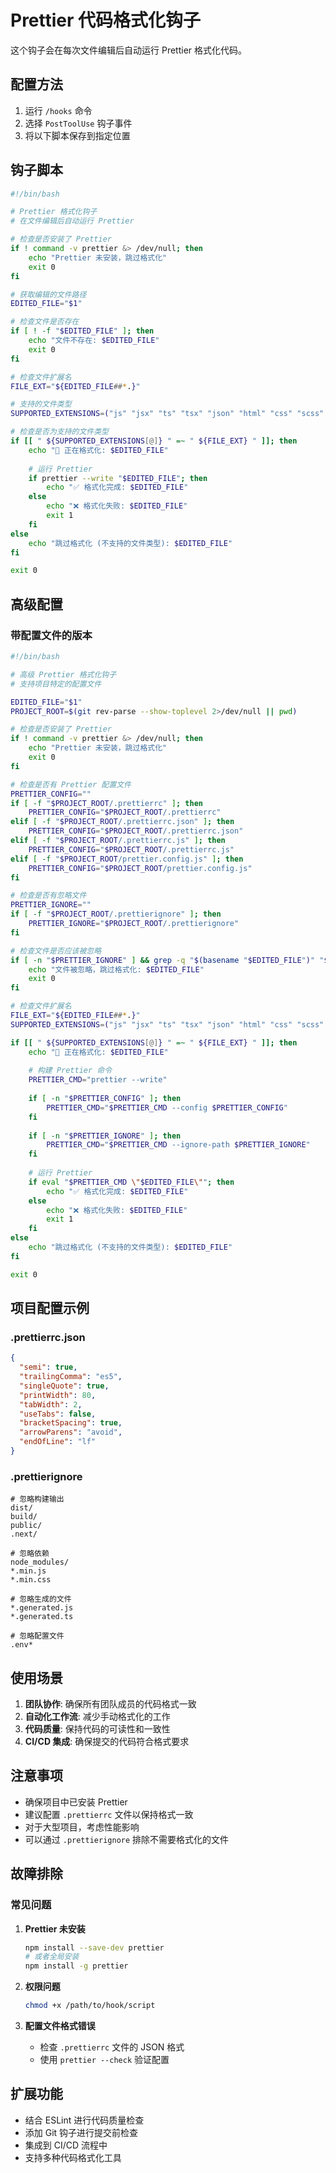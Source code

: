 # Prettier 代码格式化钩子

这个钩子会在每次文件编辑后自动运行 Prettier 格式化代码。

## 配置方法

1. 运行 `/hooks` 命令
2. 选择 `PostToolUse` 钩子事件
3. 将以下脚本保存到指定位置

## 钩子脚本

```bash
#!/bin/bash

# Prettier 格式化钩子
# 在文件编辑后自动运行 Prettier

# 检查是否安装了 Prettier
if ! command -v prettier &> /dev/null; then
    echo "Prettier 未安装，跳过格式化"
    exit 0
fi

# 获取编辑的文件路径
EDITED_FILE="$1"

# 检查文件是否存在
if [ ! -f "$EDITED_FILE" ]; then
    echo "文件不存在: $EDITED_FILE"
    exit 0
fi

# 检查文件扩展名
FILE_EXT="${EDITED_FILE##*.}"

# 支持的文件类型
SUPPORTED_EXTENSIONS=("js" "jsx" "ts" "tsx" "json" "html" "css" "scss" "md" "vue")

# 检查是否为支持的文件类型
if [[ " ${SUPPORTED_EXTENSIONS[@]} " =~ " ${FILE_EXT} " ]]; then
    echo "🎨 正在格式化: $EDITED_FILE"
    
    # 运行 Prettier
    if prettier --write "$EDITED_FILE"; then
        echo "✅ 格式化完成: $EDITED_FILE"
    else
        echo "❌ 格式化失败: $EDITED_FILE"
        exit 1
    fi
else
    echo "跳过格式化 (不支持的文件类型): $EDITED_FILE"
fi

exit 0
```

## 高级配置

### 带配置文件的版本

```bash
#!/bin/bash

# 高级 Prettier 格式化钩子
# 支持项目特定的配置文件

EDITED_FILE="$1"
PROJECT_ROOT=$(git rev-parse --show-toplevel 2>/dev/null || pwd)

# 检查是否安装了 Prettier
if ! command -v prettier &> /dev/null; then
    echo "Prettier 未安装，跳过格式化"
    exit 0
fi

# 检查是否有 Prettier 配置文件
PRETTIER_CONFIG=""
if [ -f "$PROJECT_ROOT/.prettierrc" ]; then
    PRETTIER_CONFIG="$PROJECT_ROOT/.prettierrc"
elif [ -f "$PROJECT_ROOT/.prettierrc.json" ]; then
    PRETTIER_CONFIG="$PROJECT_ROOT/.prettierrc.json"
elif [ -f "$PROJECT_ROOT/.prettierrc.js" ]; then
    PRETTIER_CONFIG="$PROJECT_ROOT/.prettierrc.js"
elif [ -f "$PROJECT_ROOT/prettier.config.js" ]; then
    PRETTIER_CONFIG="$PROJECT_ROOT/prettier.config.js"
fi

# 检查是否有忽略文件
PRETTIER_IGNORE=""
if [ -f "$PROJECT_ROOT/.prettierignore" ]; then
    PRETTIER_IGNORE="$PROJECT_ROOT/.prettierignore"
fi

# 检查文件是否应该被忽略
if [ -n "$PRETTIER_IGNORE" ] && grep -q "$(basename "$EDITED_FILE")" "$PRETTIER_IGNORE"; then
    echo "文件被忽略，跳过格式化: $EDITED_FILE"
    exit 0
fi

# 检查文件扩展名
FILE_EXT="${EDITED_FILE##*.}"
SUPPORTED_EXTENSIONS=("js" "jsx" "ts" "tsx" "json" "html" "css" "scss" "md" "vue" "yaml" "yml")

if [[ " ${SUPPORTED_EXTENSIONS[@]} " =~ " ${FILE_EXT} " ]]; then
    echo "🎨 正在格式化: $EDITED_FILE"
    
    # 构建 Prettier 命令
    PRETTIER_CMD="prettier --write"
    
    if [ -n "$PRETTIER_CONFIG" ]; then
        PRETTIER_CMD="$PRETTIER_CMD --config $PRETTIER_CONFIG"
    fi
    
    if [ -n "$PRETTIER_IGNORE" ]; then
        PRETTIER_CMD="$PRETTIER_CMD --ignore-path $PRETTIER_IGNORE"
    fi
    
    # 运行 Prettier
    if eval "$PRETTIER_CMD \"$EDITED_FILE\""; then
        echo "✅ 格式化完成: $EDITED_FILE"
    else
        echo "❌ 格式化失败: $EDITED_FILE"
        exit 1
    fi
else
    echo "跳过格式化 (不支持的文件类型): $EDITED_FILE"
fi

exit 0
```

## 项目配置示例

### .prettierrc.json

```json
{
  "semi": true,
  "trailingComma": "es5",
  "singleQuote": true,
  "printWidth": 80,
  "tabWidth": 2,
  "useTabs": false,
  "bracketSpacing": true,
  "arrowParens": "avoid",
  "endOfLine": "lf"
}
```

### .prettierignore

```
# 忽略构建输出
dist/
build/
public/
.next/

# 忽略依赖
node_modules/
*.min.js
*.min.css

# 忽略生成的文件
*.generated.js
*.generated.ts

# 忽略配置文件
.env*
```

## 使用场景

1. **团队协作**: 确保所有团队成员的代码格式一致
2. **自动化工作流**: 减少手动格式化的工作
3. **代码质量**: 保持代码的可读性和一致性
4. **CI/CD 集成**: 确保提交的代码符合格式要求

## 注意事项

- 确保项目中已安装 Prettier
- 建议配置 `.prettierrc` 文件以保持格式一致
- 对于大型项目，考虑性能影响
- 可以通过 `.prettierignore` 排除不需要格式化的文件

## 故障排除

### 常见问题

1. **Prettier 未安装**
   ```bash
   npm install --save-dev prettier
   # 或者全局安装
   npm install -g prettier
   ```

2. **权限问题**
   ```bash
   chmod +x /path/to/hook/script
   ```

3. **配置文件格式错误**
   - 检查 `.prettierrc` 文件的 JSON 格式
   - 使用 `prettier --check` 验证配置

## 扩展功能

- 结合 ESLint 进行代码质量检查
- 添加 Git 钩子进行提交前检查
- 集成到 CI/CD 流程中
- 支持多种代码格式化工具